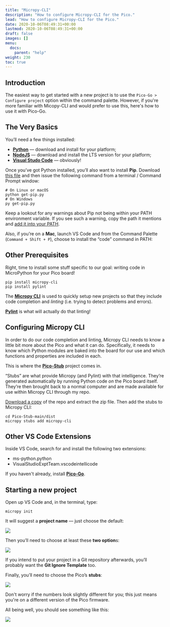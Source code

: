 ```yaml
---
title: "Micropy-CLI"
description: "How to configure Micropy-CLI for the Pico."
lead: "How to configure Micropy-CLI for the Pico."
date: 2020-10-06T08:49:31+00:00
lastmod: 2020-10-06T08:49:31+00:00
draft: false
images: []
menu:
  docs:
    parent: "help"
weight: 230
toc: true
---
```

## Introduction
The easiest way to get started with a new project is to use the `Pico-Go > Configure project` option within the command palette. However, if you're more familiar with Micopy-CLI and would prefer to use this, here's how to use it with Pico-Go.

## The Very Basics

You’ll need a few things installed:

*   [**Python**](https://www.python.org/downloads/) — download and install for your platform;
*   [**NodeJS**](https://nodejs.org/en/) — download and install the LTS version for your platform;
*   [**Visual Studo Code**](https://code.visualstudio.com/) — obviously!

Once you’ve got Python installed, you’ll also want to install **Pip**. Download [this file](https://bootstrap.pypa.io/get-pip.py) and then issue the following command from a terminal / Command Prompt window:

```
# On Linux or macOS  
python get-pip.py
# On Windows  
py get-pip.py
```

Keep a lookout for any warnings about Pip not being within your PATH environment variable. If you see such a warning, copy the path it mentions and [add it into your PATH](https://gist.github.com/nex3/c395b2f8fd4b02068be37c961301caa7).

Also, if you’re on a **Mac**, launch VS Code and from the Command Palette (`Command + Shift + P`), choose to install the “code” command in PATH:

## Other Prerequisites

Right, time to install some stuff specific to our goal: writing code in MicroPython for your Pico board!

```
pip install micropy-cli  
pip install pylint
```

The [**Micropy CLI**](https://github.com/BradenM/micropy-cli) is used to quickly setup new projects so that they include code completion and _linting_ (i.e. trying to detect problems and errors).

[**Pylint**](https://www.pylint.org/) is what will actually do that linting!

## Configuring Micropy CLI

In order to do our code completion and linting, Micropy CLI needs to know a little bit more about the Pico and what it can do. Specifically, it needs to know which Python modules are baked into the board for our use and which functions and properties are included in each.

This is where the [**Pico-Stub**](https://github.com/cpwood/Pico-Stub) project comes in.

“Stubs” are what provide Micropy (and Pylint) with that intelligence. They’re generated automatically by running Python code _on_ the Pico board itself. They’re then brought back to a normal computer and are made available for use within Micropy CLI through my repo.

[Download a copy](https://github.com/cpwood/Pico-Stub/archive/main.zip) of the repo and extract the zip file. Then add the stubs to Micropy CLI:

```
cd Pico-Stub-main/dist  
micropy stubs add micropy-cli
```

## Other VS Code Extensions

Inside VS Code, search for and install the following two extensions:

*   ms-python.python
*   VisualStudioExptTeam.vscodeintellicode

If you haven't already, install  [**Pico-Go**](https://marketplace.visualstudio.com/items?itemName=ChrisWood.pico-go). 

## Starting a new project

Open up VS Code and, in the terminal, type:

```
micropy init
```

It will suggest a **project name** — just choose the default:

![](/images/micropy-init-1.png)

Then you’ll need to choose at least these **two option**s:

![](/images/micropy-init-2.png)

If you intend to put your project in a Git repository afterwards, you’ll probably want the **Git Ignore Template** too.

Finally, you’ll need to choose the Pico’s **stubs**:

![](/images/micropy-init-3.png)

Don't worry if the numbers look slightly different for you; this just means you're on a different version of the Pico firmware.

All being well, you should see something like this:

![](/images/micropy-init-4.png)


